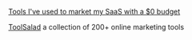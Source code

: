 
[Tools I've used to market my SaaS with a $0 budget](https://www.indiehackers.com/post/tools-ive-used-to-market-my-saas-with-a-0-budget-d6a0ae0f4e)

[ToolSalad](https://toolsalad.com/)
a collection of 200+ online marketing tools

